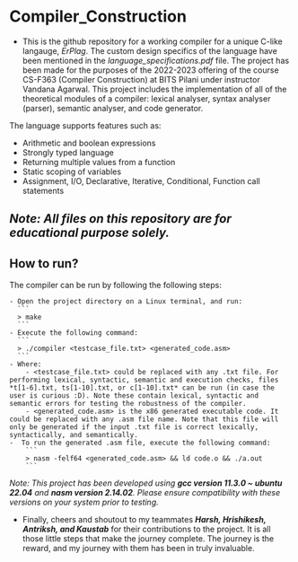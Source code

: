 # Compiler_Construction

- This is the github repository for a working compiler for a unique C-like langauge, _ErPlag_. The custom design specifics of the language have been mentioned in the _language_specifications.pdf_ file. The project has been made for the purposes of the 2022-2023 offering of the course CS-F363 (Compiler Construction) at BITS Pilani under instructor Vandana Agarwal. This project includes the implementation of all of the theoretical modules of a compiler: lexical analyser, syntax analyser (parser), semantic analyser, and code generator.

The language supports features such as:
- Arithmetic and boolean expressions
- Strongly typed language
- Returning multiple values from a function
- Static scoping of variables
- Assignment, I/O, Declarative, Iterative, Conditional, Function call statements


## _Note: All files on this repository are for educational purpose solely._

## How to run?

The compiler can be run by following the following steps:

    - Open the project directory on a Linux terminal, and run:
      ```
      > make
      ```
    - Execute the following command:
      ```
      > ./compiler <testcase_file.txt> <generated_code.asm>
      ```
    - Where:
        - <testcase_file.txt> could be replaced with any .txt file. For performing lexical, syntactic, semantic and execution checks, files *t[1-6].txt, ts[1-10].txt, or c[1-10].txt* can be run (in case the user is curious :D). Note these contain lexical, syntactic and semantic errors for testing the robustness of the compiler.
        - <generated_code.asm> is the x86 generated executable code. It could be replaced with any .asm file name. Note that this file will only be generated if the input .txt file is correct lexically, syntactically, and semantically.
    -  To run the generated .asm file, execute the following command:
        ```
        > nasm -felf64 <generated_code.asm> && ld code.o && ./a.out
        ```
_Note: This project has been developed using **gcc version 11.3.0 ~ ubuntu 22.04** and **nasm version 2.14.02**. Please ensure compatibility with these versions on your system prior to testing._
- Finally, cheers and shoutout to my teammates **_Harsh, Hrishikesh, Antriksh, and Kaustab_** for their contributions to the project. It is all those little steps that make the journey complete. The journey is the reward, and my journey with them has been in truly invaluable.
